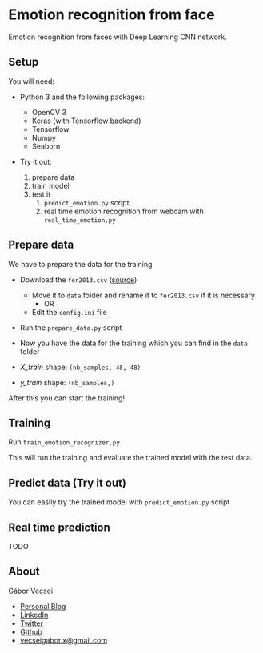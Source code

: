# Emotion recognition from face

Emotion recognition from faces with Deep Learning CNN network.

## Setup

You will need:

- Python 3 and the following packages:
    - OpenCV 3
    - Keras (with Tensorflow backend)
    - Tensorflow
    - Numpy
    - Seaborn

- Try it out:
    1. prepare data
    2. train model
    3. test it
        1. `predict_emotion.py` script
        2. real time emotion recognition from webcam with `real_time_emotion.py`

## Prepare data

We have to prepare the data for the training

- Download the `fer2013.csv` ([source](https://www.kaggle.com/c/challenges-in-representation-learning-facial-expression-recognition-challenge/data))
    - Move it to `data` folder and rename it to `fer2013.csv` if it is necessary
        - OR
    - Edit the `config.ini` file
- Run the `prepare_data.py` script
- Now you have the data for the training which you can find in the `data` folder

- *X_train* shape: `(nb_samples, 48, 48)`
- *y_train* shape: `(nb_samples,)`

After this you can start the training!

## Training

Run `train_emotion_recognizer.py`

This will run the training and evaluate the trained model with the test data.

## Predict data (Try it out)

You can easily try the trained model with `predict_emotion.py` script

## Real time prediction

TODO

## About

Gábor Vecsei

- [Personal Blog](https://gaborvecsei.wordpress.com/)
- [LinkedIn](https://www.linkedin.com/in/gaborvecsei)
- [Twitter](https://twitter.com/GAwesomeBE)
- [Github](https://github.com/gaborvecsei)
- vecseigabor.x@gmail.com